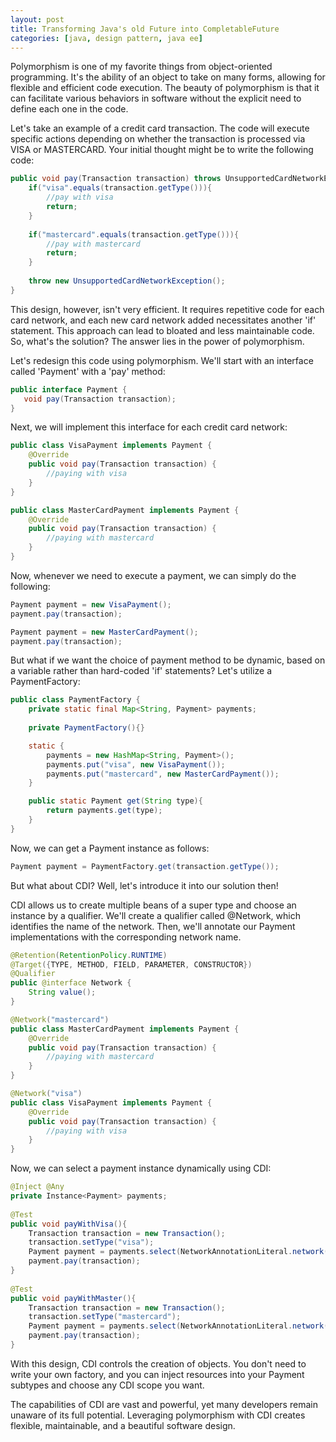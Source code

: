 ```yaml
---
layout: post
title: Transforming Java's old Future into CompletableFuture
categories: [java, design pattern, java ee]
---
```


Polymorphism is one of my favorite things from object-oriented programming. It's the ability of an object to take on many forms, allowing for flexible and efficient code execution. The beauty of polymorphism is that it can facilitate various behaviors in software without the explicit need to define each one in the code.

Let's take an example of a credit card transaction. The code will execute specific actions depending on whether the transaction is processed via VISA or MASTERCARD. Your initial thought might be to write the following code:

```java
public void pay(Transaction transaction) throws UnsupportedCardNetworkException {
    if("visa".equals(transaction.getType())){
        //pay with visa
        return;
    }
      
    if("mastercard".equals(transaction.getType())){
        //pay with mastercard
        return;
    }
        
    throw new UnsupportedCardNetworkException(); 
}
```

This design, however, isn't very efficient. It requires repetitive code for each card network, and each new card network added necessitates another 'if' statement. This approach can lead to bloated and less maintainable code. So, what's the solution? The answer lies in the power of polymorphism.

Let's redesign this code using polymorphism. We'll start with an interface called 'Payment' with a 'pay' method:

```java
public interface Payment {
   void pay(Transaction transaction);
}
```

Next, we will implement this interface for each credit card network:

```java
public class VisaPayment implements Payment {
    @Override
    public void pay(Transaction transaction) {
        //paying with visa
    }
}

public class MasterCardPayment implements Payment {
    @Override
    public void pay(Transaction transaction) {
        //paying with mastercard
    }
}
```

Now, whenever we need to execute a payment, we can simply do the following:

```java
Payment payment = new VisaPayment();
payment.pay(transaction);

Payment payment = new MasterCardPayment();
payment.pay(transaction);
```

But what if we want the choice of payment method to be dynamic, based on a variable rather than hard-coded 'if' statements? Let's utilize a PaymentFactory:

```java
public class PaymentFactory {
    private static final Map<String, Payment> payments;
    
    private PaymentFactory(){}

    static {
        payments = new HashMap<String, Payment>();
        payments.put("visa", new VisaPayment());
        payments.put("mastercard", new MasterCardPayment());
    }

    public static Payment get(String type){
        return payments.get(type);
    } 
}
```

Now, we can get a Payment instance as follows:

```java
Payment payment = PaymentFactory.get(transaction.getType());
```

But what about CDI? Well, let's introduce it into our solution then! 

CDI allows us to create multiple beans of a super type and choose an instance by a qualifier. We'll create a qualifier called @Network, which identifies the name of the network. Then, we'll annotate our Payment implementations with the corresponding network name.

```java
@Retention(RetentionPolicy.RUNTIME)
@Target({TYPE, METHOD, FIELD, PARAMETER, CONSTRUCTOR})
@Qualifier
public @interface Network {
    String value();
}

@Network("mastercard")
public class MasterCardPayment implements Payment {
    @Override
    public void pay(Transaction transaction) {
        //paying with mastercard
    }
}

@Network("visa")
public class VisaPayment implements Payment {
    @Override
    public void pay(Transaction transaction) {
        //paying with visa
    }
}
```

Now, we can select a payment instance dynamically using CDI:

```java
@Inject @Any
private Instance<Payment> payments;
 
@Test
public void payWithVisa(){
    Transaction transaction = new Transaction();
    transaction.setType("visa");
    Payment payment = payments.select(NetworkAnnotationLiteral.network(transaction.getType())).get();
    payment.pay(transaction);
}
 
@Test
public void payWithMaster(){
    Transaction transaction = new Transaction();
    transaction.setType("mastercard");
    Payment payment = payments.select(NetworkAnnotationLiteral.network(transaction.getType())).get();
    payment.pay(transaction);
}
```

With this design, CDI controls the creation of objects. You don't need to write your own factory, and you can inject resources into your Payment subtypes and choose any CDI scope you want.

The capabilities of CDI are vast and powerful, yet many developers remain unaware of its full potential. Leveraging polymorphism with CDI creates flexible, maintainable, and a beautiful software design.
